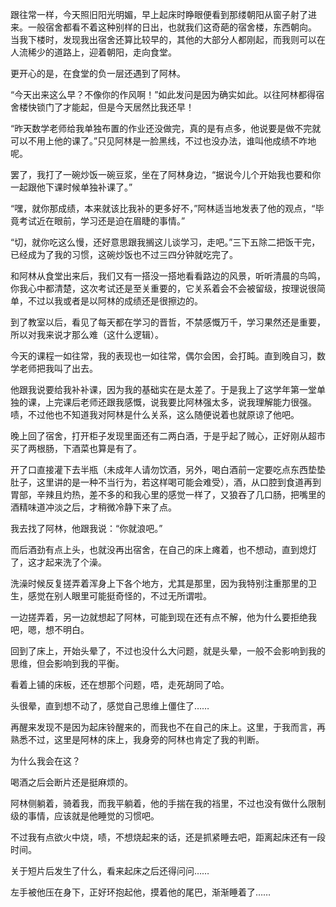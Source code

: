 跟往常一样，今天照旧阳光明媚，早上起床时睁眼便看到那缕朝阳从窗子射了进来。一般宿舍都看不着这种别样的日出，也就我们这奇葩的宿舍楼，东西朝向。
当我下楼时，发现我出宿舍还算比较早的，其他的大部分人都刚起，而我则可以在人流稀少的道路上，迎着朝阳，走向食堂。

更开心的是，在食堂的负一层还遇到了阿林。

“今天出来这么早？不像你的作风啊！”如此发问是因为确实如此。以往阿林都得宿舍楼快锁门了才能起，但是今天居然比我还早！

“昨天数学老师给我单独布置的作业还没做完，真的是有点多，他说要是做不完就可以不用上他的课了。”只见阿林是一脸黑线，不过也没办法，谁叫他成绩不咋地呢。

罢了，我打了一碗炒饭一碗豆浆，坐在了阿林身边，“据说今儿个开始我也要和你一起跟他下课时候单独补课了。”

“嘿，就你那成绩，本来就该比我补的更多好不，”阿林适当地发表了他的观点，“毕竟考试近在眼前，学习还是迫在眉睫的事情。”

“切，就你吃这么慢，还好意思跟我搁这儿谈学习，走吧。”三下五除二把饭干完，已经成为了我的习惯，这碗炒饭也不过三四分钟就吃完了。

和阿林从食堂出来后，我们又有一搭没一搭地看看路边的风景，听听清晨的鸟鸣，你我心中都清楚，这次考试还是至关重要的，它关系着会不会被留级，按理说很简单，不过以我或者是以阿林的成绩还是很擦边的。

到了教室以后，看见了每天都在学习的晋哲，不禁感慨万千，学习果然还是重要，所以对我来说才那么难（这什么逻辑）。

今天的课程一如往常，我的表现也一如往常，偶尔会困，会打盹。直到晚自习，数学老师把我叫了出去。

他跟我说要给我补补课，因为我的基础实在是太差了。于是我上了这学年第一堂单独的课，上完课后老师还跟我感慨，说我要比阿林强太多，说我理解能力很强。啧，不过他也不知道我对阿林是什么关系，这么随便说着也就原谅了他吧。

晚上回了宿舍，打开柜子发现里面还有二两白酒，于是乎起了贼心，正好刚从超市买了两根肠，下酒菜也算是有了。

开了口直接灌下去半瓶（未成年人请勿饮酒，另外，喝白酒前一定要吃点东西垫垫肚子，这里讲的是一种不当行为，若这样喝可能会难受），酒，从口腔到食道再到胃部，辛辣且灼热，差不多的和我心里的感觉一样了，又狼吞了几口肠，把嘴里的酒精味道冲淡之后，才稍微冷静下来了点。

我去找了阿林，他跟我说：“你就浪吧。”

而后酒劲有点上头，也就没再出宿舍，在自己的床上瘫着，也不想动，直到熄灯了，这才起来洗了个澡。

洗澡时候反复搓弄着浑身上下各个地方，尤其是那里，因为我特别注重那里的卫生，感觉在别人眼里可能挺奇怪的，不过无所谓啦。

一边搓弄着，另一边就想起了阿林，可能到现在还有点不解，他为什么要拒绝我吧，嗯，想不明白。

回到了床上，开始头晕了，不过也没什么大问题，就是头晕，一般不会影响到我的思维，但会影响到我的平衡。

看着上铺的床板，还在想那个问题，唔，走死胡同了哈。

头很晕，直到想不动了，感觉自己思维上僵住了……

再醒来发现不是因为起床铃醒来的，而我也不在自己的床上。这里，于我而言，再熟悉不过，这里是阿林的床上，我身旁的阿林也肯定了我的判断。

为什么我会在这？

喝酒之后会断片还是挺麻烦的。

阿林侧躺着，骑着我，而我平躺着，他的手揣在我的裆里，不过也没有做什么限制级的事情，应该就是他睡觉的习惯吧。

不过我有点欲火中烧，啧，不想烧起来的话，还是抓紧睡去吧，距离起床还有一段时间。

关于短片后发生了什么，看来起床之后还得问问……

左手被他压在身下，正好环抱起他，摸着他的尾巴，渐渐睡着了……

